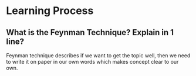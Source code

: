 # Learning Process
## What is the Feynman Technique? Explain in 1 line?
Feynman technique describes if we want to get the topic well, then we need to write it on paper in our own words which makes concept clear to our own.
